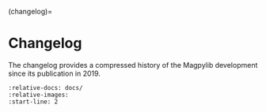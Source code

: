 (changelog)=

# Changelog

The changelog provides a compressed history of the Magpylib development since
its publication in 2019.

```{include} ../../CHANGELOG.md
:relative-docs: docs/
:relative-images:
:start-line: 2
```

